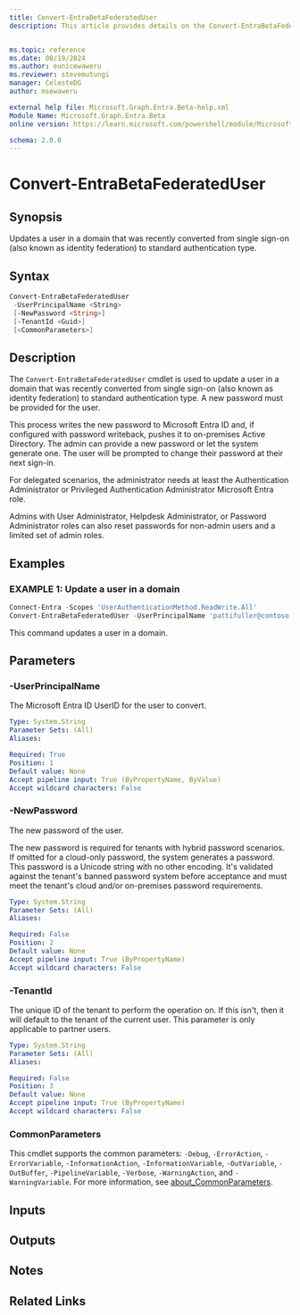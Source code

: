 ```yaml
---
title: Convert-EntraBetaFederatedUser
description: This article provides details on the Convert-EntraBetaFederatedUser command.


ms.topic: reference
ms.date: 08/19/2024
ms.author: eunicewaweru
ms.reviewer: stevemutungi
manager: CelesteDG
author: msewaweru

external help file: Microsoft.Graph.Entra.Beta-help.xml
Module Name: Microsoft.Graph.Entra.Beta
online version: https://learn.microsoft.com/powershell/module/Microsoft.Graph.Entra.Beta/Convert-EntraBetaFederatedUser

schema: 2.0.0
---
```


# Convert-EntraBetaFederatedUser

## Synopsis

Updates a user in a domain that was recently converted from single sign-on (also known as identity federation) to standard authentication type.

## Syntax

```powershell
Convert-EntraBetaFederatedUser 
 -UserPrincipalName <String> 
 [-NewPassword <String>] 
 [-TenantId <Guid>]
 [<CommonParameters>]
```

## Description

The `Convert-EntraBetaFederatedUser` cmdlet is used to update a user in a domain that was recently converted from single sign-on (also known as identity federation) to standard authentication type.  A new password must be provided for the user.

This process writes the new password to Microsoft Entra ID and, if configured with password writeback, pushes it to on-premises Active Directory. The admin can provide a new password or let the system generate one. The user will be prompted to change their password at their next sign-in.

For delegated scenarios, the administrator needs at least the Authentication Administrator or Privileged Authentication Administrator Microsoft Entra role.

Admins with User Administrator, Helpdesk Administrator, or Password Administrator roles can also reset passwords for non-admin users and a limited set of admin roles.

## Examples

### EXAMPLE 1: Update a user in a domain

```powershell
Connect-Entra -Scopes 'UserAuthenticationMethod.ReadWrite.All'
Convert-EntraBetaFederatedUser -UserPrincipalName 'pattifuller@contoso.com'
```

This command updates a user in a domain.

## Parameters

### -UserPrincipalName

The Microsoft Entra ID UserID for the user to convert.

```yaml
Type: System.String
Parameter Sets: (All)
Aliases:

Required: True
Position: 1
Default value: None
Accept pipeline input: True (ByPropertyName, ByValue)
Accept wildcard characters: False
```

### -NewPassword

The new password of the user.

The new password is required for tenants with hybrid password scenarios. If omitted for a cloud-only password, the system generates a password. This password is a Unicode string with no other encoding. It's validated against the tenant's banned password system before acceptance and must meet the tenant's cloud and/or on-premises password requirements.

```yaml
Type: System.String
Parameter Sets: (All)
Aliases:

Required: False
Position: 2
Default value: None
Accept pipeline input: True (ByPropertyName)
Accept wildcard characters: False
```

### -TenantId

The unique ID of the tenant to perform the operation on.
If this isn't, then it will default to the tenant of the current user.
This parameter is only applicable to partner users.

```yaml
Type: System.String
Parameter Sets: (All)
Aliases:

Required: False
Position: 3
Default value: None
Accept pipeline input: True (ByPropertyName)
Accept wildcard characters: False
```

### CommonParameters

This cmdlet supports the common parameters: `-Debug`, `-ErrorAction`, `-ErrorVariable`, `-InformationAction`, `-InformationVariable`, `-OutVariable`, `-OutBuffer`, `-PipelineVariable`, `-Verbose`, `-WarningAction`, and `-WarningVariable`. For more information, see [about_CommonParameters](https://go.microsoft.com/fwlink/?LinkID=113216).

## Inputs

## Outputs

## Notes

## Related Links
